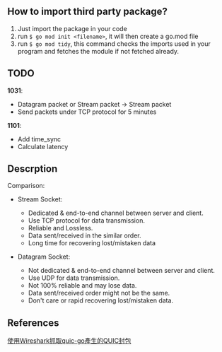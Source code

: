 ## How to import third party package?
1. Just import the package in your code
2. run `$ go mod init <filename>`, it will then create a go.mod file
3. run `$ go mod tidy`, this command checks the imports used in your program and fetches the module if not fetched already.


## TODO
**1031**:
- Datagram packet or Stream packet -> Stream packet
- Send packets under TCP protocol for 5 minutes

**1101**:
- Add time_sync
- Calculate latency

## Descrption

Comparison:
- Stream Socket:
    - Dedicated & end-to-end channel between server and client.
    - Use TCP protocol for data transmission.
    - Reliable and Lossless.
    - Data sent/received in the similar order.
    - Long time for recovering lost/mistaken data

- Datagram Socket:
    - Not dedicated & end-to-end channel between server and client.
    - Use UDP for data transmission.
    - Not 100% reliable and may lose data.
    - Data sent/received order might not be the same.
    - Don't care or rapid recovering lost/mistaken data.



## References
[使用Wireshark抓取quic-go產生的QUIC封包](https://hackmd.io/@pjkXMg3PTpu1Habe8pG_Lg/H103K8smn?utm_source=preview-mode&utm_medium=rec)
